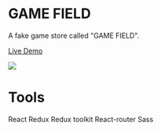 # GAME FIELD

A fake game store called "GAME FIELD".

<a href="https://gunesozdogan.github.io/shopping-cart" name="demo">Live Demo</a>

<img src="./public/ss.png">

# Tools

React
Redux
Redux toolkit
React-router
Sass
